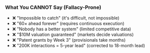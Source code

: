 ### What You CANNOT Say (Fallacy-Prone)

- ❌ "Impossible to catch" (it's difficult, not impossible)
- ❌ "60× ahead forever" (requires continuous execution)
- ❌ "Nobody has a better system" (limited competitive data)
- ❌ "$10M valuation guaranteed" (markets decide valuations)
- ❌ "Patent grants by Week 3" (provisionals take months)
- ❌ "200K interactions = 5-year lead" (corrected to 18-month lead)
